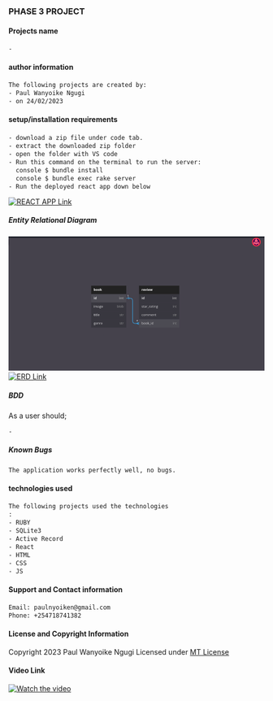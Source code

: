 ### PHASE 3 PROJECT

#### Projects name

    -

#### author information

    The following projects are created by:
    - Paul Wanyoike Ngugi
    - on 24/02/2023

#### setup/installation requirements

    - download a zip file under code tab.
    - extract the downloaded zip folder
    - open the folder with VS code
    - Run this command on the terminal to run the server:
      console $ bundle install
      console $ bundle exec rake server
    - Run the deployed react app down below

[![REACT APP Link](link)]()

##### Entity Relational Diagram

![Screenshot](./image/1.png)
[![ERD Link](link)](https://dbdiagram.io/d/63fdcc05296d97641d84462e)

##### BDD

As a user should;

    -

##### Known Bugs

    The application works perfectly well, no bugs.

#### technologies used

    The following projects used the technologies
    :
    - RUBY
    - SQLite3
    - Active Record
    - React
    - HTML
    - CSS
    - JS

#### Support and Contact information

    Email: paulnyoiken@gmail.com
    Phone: +254718741382

#### License and Copyright Information

Copyright 2023 Paul Wanyoike Ngugi Licensed under [MT License]()

#### Video Link

[![Watch the video](video)]()
